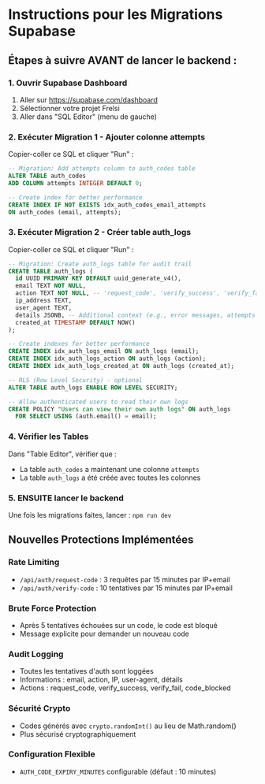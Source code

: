 # Instructions pour les Migrations Supabase

## Étapes à suivre AVANT de lancer le backend :

### 1. Ouvrir Supabase Dashboard
1. Aller sur https://supabase.com/dashboard
2. Sélectionner votre projet Frelsi
3. Aller dans "SQL Editor" (menu de gauche)

### 2. Exécuter Migration 1 - Ajouter colonne attempts
Copier-coller ce SQL et cliquer "Run" :

```sql
-- Migration: Add attempts column to auth_codes table
ALTER TABLE auth_codes 
ADD COLUMN attempts INTEGER DEFAULT 0;

-- Create index for better performance
CREATE INDEX IF NOT EXISTS idx_auth_codes_email_attempts 
ON auth_codes (email, attempts);
```

### 3. Exécuter Migration 2 - Créer table auth_logs
Copier-coller ce SQL et cliquer "Run" :

```sql
-- Migration: Create auth_logs table for audit trail
CREATE TABLE auth_logs (
  id UUID PRIMARY KEY DEFAULT uuid_generate_v4(),
  email TEXT NOT NULL,
  action TEXT NOT NULL, -- 'request_code', 'verify_success', 'verify_fail', 'code_blocked'
  ip_address TEXT,
  user_agent TEXT,
  details JSONB, -- Additional context (e.g., error messages, attempts count)
  created_at TIMESTAMP DEFAULT NOW()
);

-- Create indexes for better performance
CREATE INDEX idx_auth_logs_email ON auth_logs (email);
CREATE INDEX idx_auth_logs_action ON auth_logs (action);
CREATE INDEX idx_auth_logs_created_at ON auth_logs (created_at);

-- RLS (Row Level Security) - optional
ALTER TABLE auth_logs ENABLE ROW LEVEL SECURITY;

-- Allow authenticated users to read their own logs
CREATE POLICY "Users can view their own auth logs" ON auth_logs
  FOR SELECT USING (auth.email() = email);
```

### 4. Vérifier les Tables
Dans "Table Editor", vérifier que :
- La table `auth_codes` a maintenant une colonne `attempts`
- La table `auth_logs` a été créée avec toutes les colonnes

### 5. ENSUITE lancer le backend
Une fois les migrations faites, lancer : `npm run dev`

## Nouvelles Protections Implémentées

### Rate Limiting
- `/api/auth/request-code` : 3 requêtes par 15 minutes par IP+email
- `/api/auth/verify-code` : 10 tentatives par 15 minutes par IP+email

### Brute Force Protection
- Après 5 tentatives échouées sur un code, le code est bloqué
- Message explicite pour demander un nouveau code

### Audit Logging
- Toutes les tentatives d'auth sont loggées
- Informations : email, action, IP, user-agent, détails
- Actions : request_code, verify_success, verify_fail, code_blocked

### Sécurité Crypto
- Codes générés avec `crypto.randomInt()` au lieu de Math.random()
- Plus sécurisé cryptographiquement

### Configuration Flexible
- `AUTH_CODE_EXPIRY_MINUTES` configurable (défaut : 10 minutes)